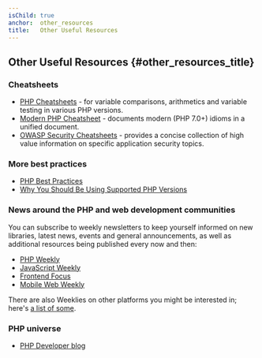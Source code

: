 ```yaml
---
isChild: true
anchor:  other_resources
title:   Other Useful Resources
---
```


## Other Useful Resources {#other_resources_title}

### Cheatsheets

* [PHP Cheatsheets](http://phpcheatsheets.com/) - for variable comparisons, arithmetics and variable testing in various PHP versions.
* [Modern PHP Cheatsheet](https://github.com/smknstd/modern-php-cheatsheet) - documents modern (PHP 7.0+) idioms in a unified document.
* [OWASP Security Cheatsheets](https://owasp.org/www-project-cheat-sheets/) - provides a concise collection of high value information on specific application security topics. 

### More best practices

* [PHP Best Practices](https://phpbestpractices.org/)
* [Why You Should Be Using Supported PHP Versions](https://kinsta.com/blog/php-versions/)

### News around the PHP and web development communities

You can subscribe to weekly newsletters to keep yourself informed on new libraries, latest news, events and general
announcements, as well as additional resources being published every now and then:

* [PHP Weekly](https://www.phpweekly.com)
* [JavaScript Weekly](https://javascriptweekly.com/)
* [Frontend Focus](https://frontendfoc.us/)
* [Mobile Web Weekly](https://mobiledevweekly.com/)

There are also Weeklies on other platforms you might be interested in; here's [a list of some](https://github.com/jondot/awesome-weekly).

### PHP universe

* [PHP Developer blog](https://blog.phpdeveloper.org/)
